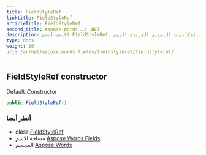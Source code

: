 ```yaml
---
title: FieldStyleRef
linktitle: FieldStyleRef
articleTitle: FieldStyleRef
second_title: Aspose.Words لـ .NET
description: اكتشف مُنشئ FieldStyleRef، أداة فعّالة لإنشاء أنماط حقول مخصصة بسهولة. استغل إمكانيات التصميم الفريدة اليوم!
type: docs
weight: 10
url: /ar/net/aspose.words.fields/fieldstyleref/fieldstyleref/
---
```

## FieldStyleRef constructor

Default_Constructor

```csharp
public FieldStyleRef()
```

### أنظر أيضا

* class [FieldStyleRef](../)
* مساحة الاسم [Aspose.Words.Fields](../../../aspose.words.fields/)
* المجسم [Aspose.Words](../../../)
